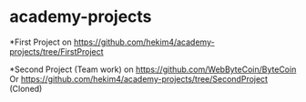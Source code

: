 academy-projects
=======
*First Project on
	https://github.com/hekim4/academy-projects/tree/FirstProject

*Second Project (Team work) on
	https://github.com/WebByteCoin/ByteCoin
  Or https://github.com/hekim4/academy-projects/tree/SecondProject (Cloned)
